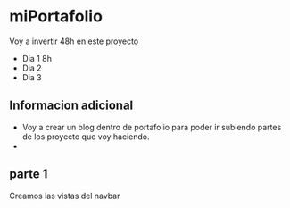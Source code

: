 # miPortafolio

Voy a invertir 48h en este proyecto
- Dia 1 
    8h
- Dia 2 
- Dia 3

## Informacion adicional 
- Voy a crear un blog  dentro de portafolio para poder ir subiendo partes de los proyecto que voy haciendo. 
- 

## parte 1 
Creamos las vistas del navbar

